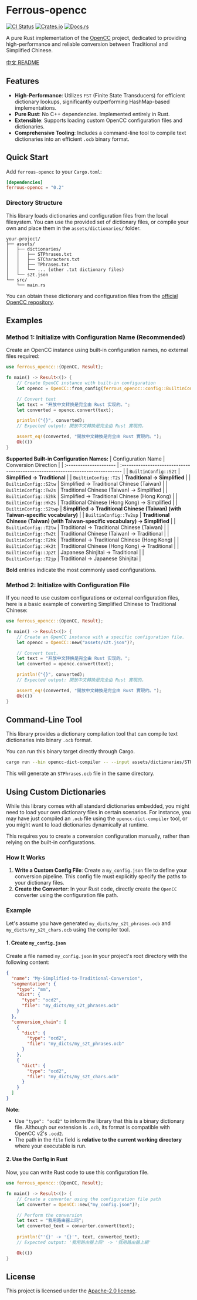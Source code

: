 # Ferrous-opencc

[![CI Status](https://github.com/apoint123/ferrous-opencc/actions/workflows/ci.yml/badge.svg)](https://github.com/apoint123/ferrous-opencc/actions/workflows/ci.yml)
[![Crates.io](https://img.shields.io/crates/v/ferrous-opencc.svg)](https://crates.io/crates/ferrous-opencc)
[![Docs.rs](https://docs.rs/ferrous-opencc/badge.svg)](https://docs.rs/ferrous-opencc)

A pure Rust implementation of the [OpenCC](https://github.com/BYVoid/OpenCC) project, dedicated to providing high-performance and reliable conversion between Traditional and Simplified Chinese.

[中文 README](README.zh-CN.md)

## Features

-   **High-Performance**: Utilizes `FST` (Finite State Transducers) for efficient dictionary lookups, significantly outperforming HashMap-based implementations.
-   **Pure Rust**: No C++ dependencies. Implemented entirely in Rust.
-   **Extensible**: Supports loading custom OpenCC configuration files and dictionaries.
-   **Comprehensive Tooling**: Includes a command-line tool to compile text dictionaries into an efficient `.ocb` binary format.

## Quick Start

Add `ferrous-opencc` to your `Cargo.toml`:

```toml
[dependencies]
ferrous-opencc = "0.2"
```

### Directory Structure

This library loads dictionaries and configuration files from the local filesystem. You can use the provided set of dictionary files, or compile your own and place them in the `assets/dictionaries/` folder.

```
your-project/
├── assets/
│   ├── dictionaries/
│   │   ├── STPhrases.txt
│   │   ├── STCharacters.txt
│   │   ├── TPhrases.txt
│   │   └── ... (other .txt dictionary files)
│   └── s2t.json
└── src/
    └── main.rs
```

You can obtain these dictionary and configuration files from the [official OpenCC repository](https://github.com/BYVoid/OpenCC/tree/master/data).

## Examples

### Method 1: Initialize with Configuration Name (Recommended)

Create an OpenCC instance using built-in configuration names, no external files required:

```rust
use ferrous_opencc::{OpenCC, Result};

fn main() -> Result<()> {
    // Create OpenCC instance with built-in configuration
    let opencc = OpenCC::from_config(ferrous_opencc::config::BuiltinConfig::S2t)?;

    // Convert text
    let text = "开放中文转换是完全由 Rust 实现的。";
    let converted = opencc.convert(text);

    println!("{}", converted);
    // Expected output: 開放中文轉換是完全由 Rust 實現的。

    assert_eq!(converted, "開放中文轉換是完全由 Rust 實現的。");
    Ok(())
}
```

**Supported Built-in Configuration Names:**
| Configuration Name     | Conversion Direction                                                            |
| :--------------------- | :------------------------------------------------------------------------------ |
| `BuiltinConfig::S2t`   | **Simplified → Traditional**                                                    |
| `BuiltinConfig::T2s`   | **Traditional → Simplified**                                                    |
| `BuiltinConfig::S2tw`  | Simplified → Traditional Chinese (Taiwan)                                       |
| `BuiltinConfig::Tw2s`  | Traditional Chinese (Taiwan) → Simplified                                       |
| `BuiltinConfig::S2hk`  | Simplified → Traditional Chinese (Hong Kong)                                    |
| `BuiltinConfig::Hk2s`  | Traditional Chinese (Hong Kong) → Simplified                                    |
| `BuiltinConfig::S2twp` | **Simplified → Traditional Chinese (Taiwan) (with Taiwan-specific vocabulary)** |
| `BuiltinConfig::Tw2sp` | **Traditional Chinese (Taiwan) (with Taiwan-specific vocabulary) → Simplified** |
| `BuiltinConfig::T2tw`  | Traditional → Traditional Chinese (Taiwan)                                      |
| `BuiltinConfig::Tw2t`  | Traditional Chinese (Taiwan) → Traditional                                      |
| `BuiltinConfig::T2hk`  | Traditional → Traditional Chinese (Hong Kong)                                   |
| `BuiltinConfig::Hk2t`  | Traditional Chinese (Hong Kong) → Traditional                                   |
| `BuiltinConfig::Jp2t`  | Japanese Shinjitai → Traditional                                                |
| `BuiltinConfig::T2jp`  | Traditional → Japanese Shinjitai                                                |

**Bold** entries indicate the most commonly used configurations.

### Method 2: Initialize with Configuration File

If you need to use custom configurations or external configuration files, here is a basic example of converting Simplified Chinese to Traditional Chinese:

```rust
use ferrous_opencc::{OpenCC, Result};

fn main() -> Result<()> {
    // Create an OpenCC instance with a specific configuration file.
    let opencc = OpenCC::new("assets/s2t.json")?;

    // Convert text.
    let text = "开放中文转换是完全由 Rust 实现的。";
    let converted = opencc.convert(text);

    println!("{}", converted);
    // Expected output: 開放中文轉換是完全由 Rust 實現的。

    assert_eq!(converted, "開放中文轉換是完全由 Rust 實現的。");
    Ok(())
}
```

## Command-Line Tool

This library provides a dictionary compilation tool that can compile text dictionaries into binary `.ocb` format.

You can run this binary target directly through Cargo.

```bash
cargo run --bin opencc-dict-compiler -- --input assets/dictionaries/STPhrases.txt --output ./STPhrases.ocb
```

This will generate an `STPhrases.ocb` file in the same directory. 

## Using Custom Dictionaries

While this library comes with all standard dictionaries embedded, you might need to load your own dictionary files in certain scenarios. For instance, you may have just compiled an `.ocb` file using the `opencc-dict-compiler` tool, or you might want to load dictionaries dynamically at runtime.

This requires you to create a conversion configuration manually, rather than relying on the built-in configurations.

### How It Works

1.  **Write a Custom Config File**: Create a `my_config.json` file to define your conversion pipeline. This config file must explicitly specify the paths to your dictionary files.
2.  **Create the Converter**: In your Rust code, directly create the `OpenCC` converter using the configuration file path.

### Example

Let's assume you have generated `my_dicts/my_s2t_phrases.ocb` and `my_dicts/my_s2t_chars.ocb` using the compiler tool.

#### 1. Create `my_config.json`

Create a file named `my_config.json` in your project's root directory with the following content:

```json
{
  "name": "My-Simplified-to-Traditional-Conversion",
  "segmentation": {
    "type": "mm",
    "dict": {
      "type": "ocd2",
      "file": "my_dicts/my_s2t_phrases.ocb"
    }
  },
  "conversion_chain": [
    {
      "dict": {
        "type": "ocd2",
        "file": "my_dicts/my_s2t_phrases.ocb"
      }
    },
    {
      "dict": {
        "type": "ocd2",
        "file": "my_dicts/my_s2t_chars.ocb"
      }
    }
  ]
}
```
**Note**:
- Use `"type": "ocd2"` to inform the library that this is a binary dictionary file. Although our extension is `.ocb`, its format is compatible with OpenCC v2's `.ocd2`.
- The path in the `file` field is **relative to the current working directory** where your executable is run.

#### 2. Use the Config in Rust

Now, you can write Rust code to use this configuration file.

```rust
use ferrous_opencc::{OpenCC, Result};

fn main() -> Result<()> {
    // Create a converter using the configuration file path
    let converter = OpenCC::new("my_config.json")?;

    // Perform the conversion
    let text = "我用路由器上网";
    let converted_text = converter.convert(text);
    
    println!("'{}' -> '{}'", text, converted_text);
    // Expected output: '我用路由器上网' -> '我用路由器上網'

    Ok(())
}
```

## License

This project is licensed under the [Apache-2.0 license](LICENSE).
